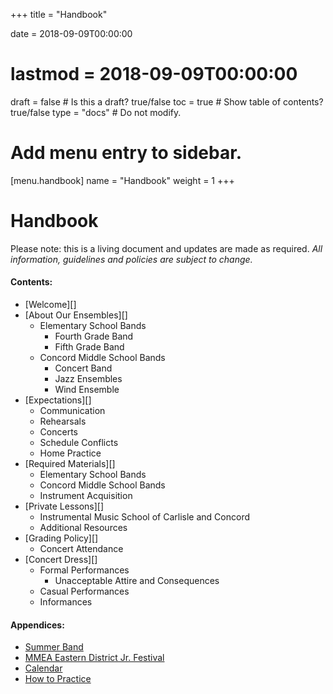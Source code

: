 +++
title = "Handbook"

date = 2018-09-09T00:00:00
# lastmod = 2018-09-09T00:00:00

draft = false  # Is this a draft? true/false
toc = true  # Show table of contents? true/false
type = "docs"  # Do not modify.

# Add menu entry to sidebar.
[menu.handbook]
  name = "Handbook"
  weight = 1
+++
# Handbook

Please note: this is a living document and updates are made as required. *All information, guidelines and policies are subject to change.*

#### Contents:

- [Welcome][]
- [About Our Ensembles][]
  + Elementary School Bands
    - Fourth Grade Band
    - Fifth Grade Band
  + Concord Middle School Bands
    - Concert Band
    - Jazz Ensembles
    - Wind Ensemble
- [Expectations][]
  + Communication
  + Rehearsals
  + Concerts
  + Schedule Conflicts
  + Home Practice
- [Required Materials][]
  + Elementary School Bands
  + Concord Middle School Bands
  + Instrument Acquisition
- [Private Lessons][]
  + Instrumental Music School of Carlisle and Concord
  + Additional Resources
- [Grading Policy][]
  + Concert Attendance
- [Concert Dress][]
  + Formal Performances
    - Unacceptable Attire and Consequences
  + Casual Performances
  + Informances

#### Appendices:
- [Summer Band](../summer)
- [MMEA Eastern District Jr. Festival](../junior)
- [Calendar](../calendar)
- [How to Practice](expectations#home-practice)

